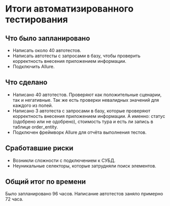 # Итоги автоматизированного тестирования

## Что было запланировано
+ Написать около 40 автотестов.
+ Написать автотесты с запросами в базу, чтобы проверить корректность внесения приложением информации.
+ Подключить Allure.

## Что сделано
+ Написано 40 автотестов. Проверяют как положительные сценарии, так и негативные. Так же есть проверки невалидных значений для каждого из полей.
+ Написано 3 автотеста с запросами в базу, которые проверяют корректность внесения приложением информации. А именно: статус (одобрено или не одобрено), стоимость тура и есть ли запись в таблице order_entity.
+ Подключен фреймворк Allure для отчёта выполнения тестов.

## Сработавшие риски
+ Возникли сложности с подключением к СУБД.
+ Неуникальные селекторы, которые затрудняли поиск элементов.

## Общий итог по времени
Было запланировано 96 часов.
Написание автотестов заняло примерно 72 часа.
